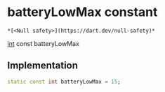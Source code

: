 


# batteryLowMax constant




    *[<Null safety>](https://dart.dev/null-safety)*


[int](https://api.flutter.dev/flutter/dart-core/int-class.html) const batteryLowMax
  







## Implementation

```dart
static const int batteryLowMax = 15;


```







